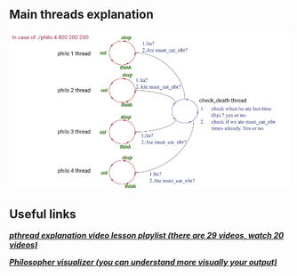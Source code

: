 ## Main threads explanation
<p align="center"><img src="images/readme.png" /></p>





## Useful links

 __*[pthread explanation video lesson playlist (there are 29 videos, watch 20 videos)](https://www.youtube.com/watch?v=d9s_d28yJq0&list=PLfqABt5AS4FmuQf70psXrsMLEDQXNkLq2&index=1)*__
 
 __*[Philosopher visualizer (you can understand more visually your output)](https://github.com/nafuka11/philosophers-visualizer)*__
